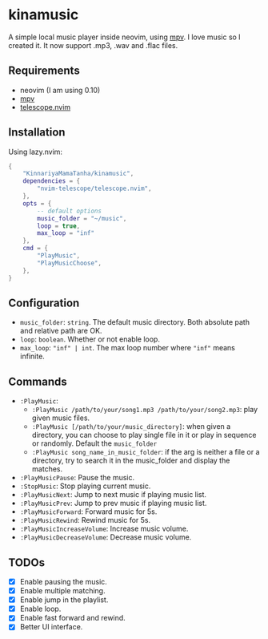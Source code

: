 # kinamusic

A simple local music player inside neovim, using [mpv](https://mpv.io/). I love music so I created it. It now support .mp3, .wav and .flac files.

## Requirements

- neovim (I am using 0.10)
- [mpv](https://mpv.io/)
- [telescope.nvim](https://github.com/nvim-telescope/telescope.nvim)

## Installation

Using lazy.nvim:

```lua
{
    "KinnariyaMamaTanha/kinamusic",
    dependencies = {
        "nvim-telescope/telescope.nvim",
    },
    opts = {
        -- default options
        music_folder = "~/music",
        loop = true,
        max_loop = "inf"
    },
    cmd = {
        "PlayMusic",
        "PlayMusicChoose",
    },
}
```

## Configuration

- `music_folder`: `string`. The default music directory. Both absolute path and relative path are OK.
- `loop`: `boolean`. Whether or not enable loop.
- `max_loop`: `"inf" | int`. The max loop number where `"inf"` means infinite.

## Commands

- `:PlayMusic`:
    - `:PlayMusic /path/to/your/song1.mp3 /path/to/your/song2.mp3`: play given music files.
    - `:PlayMusic [/path/to/your/music_directory]`: when given a directory, you can choose to play single file in it or play in sequence or randomly. Default the `music_folder`
    - `:PlayMusic song_name_in_music_folder`: if the arg is neither a file or a directory, try to search it in the music_folder and display the matches.
- `:PlayMusicPause`: Pause the music.
- `:StopMusic`: Stop playing current music.
- `:PlayMusicNext`: Jump to next music if playing music list.
- `:PlayMusicPrev`: Jump to prev music if playing music list.
- `:PlayMusicForward`: Forward music for 5s.
- `:PlayMusicRewind`: Rewind music for 5s.
- `:PlayMusicIncreaseVolume`: Increase music volume.
- `:PlayMusicDecreaseVolume`: Decrease music volume.

## TODOs

- [x] Enable pausing the music.
- [x] Enable multiple matching.
- [x] Enable jump in the playlist.
- [x] Enable loop.
- [x] Enable fast forward and rewind.
- [x] Better UI interface.

